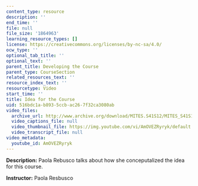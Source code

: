 ```yaml
---
content_type: resource
description: ''
end_time: ''
file: null
file_size: '1864963'
learning_resource_types: []
license: https://creativecommons.org/licenses/by-nc-sa/4.0/
ocw_type: ''
optional_tab_title: ''
optional_text: ''
parent_title: Developing the Course
parent_type: CourseSection
related_resources_text: ''
resource_index_text: ''
resourcetype: Video
start_time: ''
title: Idea for the Course
uid: 516bdc1a-b893-5ccb-ac26-7f32ca3080ab
video_files:
  archive_url: http://www.archive.org/download/MITES.S41S12/MITES_S41S12_Teaching01_300k.mp4
  video_captions_file: null
  video_thumbnail_file: https://img.youtube.com/vi/AmOVEZRyryk/default.jpg
  video_transcript_file: null
video_metadata:
  youtube_id: AmOVEZRyryk
---
```


**Description:** Paola Rebusco talks about how she conceputalized the idea for this course.

**Instructor:** Paola Resbusco

